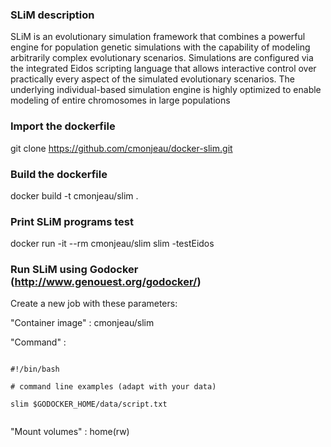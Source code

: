 ### SLiM description ###

SLiM is an evolutionary simulation framework that combines a powerful engine for population genetic simulations with the capability of modeling arbitrarily complex evolutionary scenarios. Simulations are configured via the integrated Eidos scripting language that allows interactive control over practically every aspect of the simulated evolutionary scenarios. The underlying individual-based simulation engine is highly optimized to enable modeling of entire chromosomes in large populations

### Import the dockerfile ###

git clone https://github.com/cmonjeau/docker-slim.git

### Build the dockerfile ###

docker build -t cmonjeau/slim .

### Print SLiM programs test ###

docker run -it --rm cmonjeau/slim slim -testEidos

### Run SLiM using Godocker (http://www.genouest.org/godocker/)

Create a new job with these parameters:

"Container image" : cmonjeau/slim

"Command" :

```

#!/bin/bash

# command line examples (adapt with your data)

slim $GODOCKER_HOME/data/script.txt


```

"Mount volumes" : home(rw)

